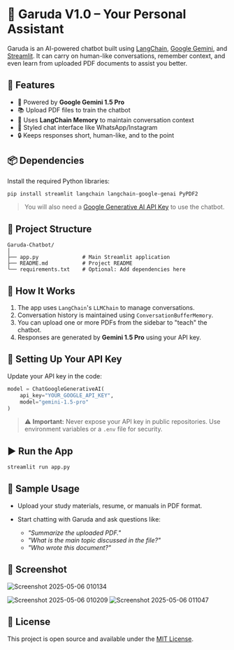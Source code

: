 # 🤖 Garuda V1.0 – Your Personal Assistant

Garuda is an AI-powered chatbot built using [LangChain](https://www.langchain.com/), [Google Gemini](https://ai.google.dev/), and [Streamlit](https://streamlit.io/). It can carry on human-like conversations, remember context, and even learn from uploaded PDF documents to assist you better.

## 🚀 Features

* 🤖 Powered by **Google Gemini 1.5 Pro**
* 📚 Upload PDF files to train the chatbot
* 🧠 Uses **LangChain Memory** to maintain conversation context
* 💬 Styled chat interface like WhatsApp/Instagram
* 🔒 Keeps responses short, human-like, and to the point

## 📦 Dependencies

Install the required Python libraries:

```bash
pip install streamlit langchain langchain-google-genai PyPDF2
```

> You will also need a [Google Generative AI API Key](https://ai.google.dev/) to use the chatbot.

## 📁 Project Structure

```
Garuda-Chatbot/
│
├── app.py              # Main Streamlit application
├── README.md           # Project README
└── requirements.txt    # Optional: Add dependencies here
```

## 🧠 How It Works

1. The app uses `LangChain`'s `LLMChain` to manage conversations.
2. Conversation history is maintained using `ConversationBufferMemory`.
3. You can upload one or more PDFs from the sidebar to "teach" the chatbot.
4. Responses are generated by **Gemini 1.5 Pro** using your API key.

## 🔑 Setting Up Your API Key

Update your API key in the code:

```python
model = ChatGoogleGenerativeAI(
    api_key="YOUR_GOOGLE_API_KEY", 
    model="gemini-1.5-pro"
)
```

> ⚠️ **Important:** Never expose your API key in public repositories. Use environment variables or a `.env` file for security.

## ▶️ Run the App

```bash
streamlit run app.py
```

## 🧪 Sample Usage

* Upload your study materials, resume, or manuals in PDF format.
* Start chatting with Garuda and ask questions like:

  * *"Summarize the uploaded PDF."*
  * *"What is the main topic discussed in the file?"*
  * *"Who wrote this document?"*

## 📸 Screenshot

![Screenshot 2025-05-06 010134](https://github.com/user-attachments/assets/75ecb84c-f5d4-4833-a6b5-bcebf5b96f00)

![Screenshot 2025-05-06 010209](https://github.com/user-attachments/assets/00167fc6-2c1b-4513-aabf-5796daac932e)
![Screenshot 2025-05-06 011047](https://github.com/user-attachments/assets/1e9b2939-1904-442f-9e0b-0b0e8a0a5fc4)

## 📄 License

This project is open source and available under the [MIT License](LICENSE).
